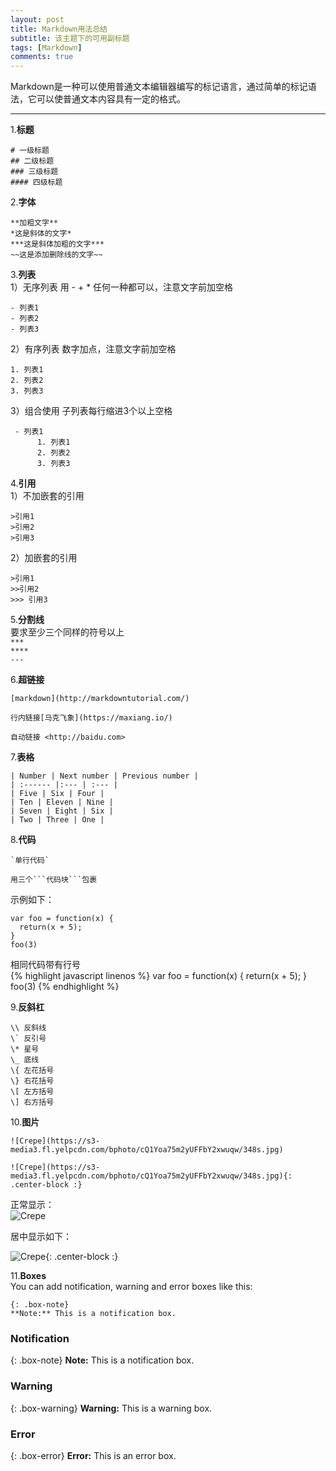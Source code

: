 ```yaml
---
layout: post
title: Markdown用法总结
subtitle: 该主题下的可用副标题
tags: [Markdown]
comments: true
---
```

Markdown是一种可以使用普通文本编辑器编写的标记语言，通过简单的标记语法，它可以使普通文本内容具有一定的格式。
***

1.**标题**

```
# 一级标题
## 二级标题
### 三级标题
#### 四级标题
```

2.**字体**
```
**加粗文字**  
*这是斜体的文字*  
***这是斜体加粗的文字***  
~~这是添加删除线的文字~~
```

3.**列表**  
1）无序列表 用 - + * 任何一种都可以，注意文字前加空格  
```
- 列表1
- 列表2
- 列表3
```
2）有序列表 数字加点，注意文字前加空格  
```
1. 列表1
2. 列表2
3. 列表3
```
3）组合使用  子列表每行缩进3个以上空格  
```
 - 列表1
      1. 列表1
      2. 列表2
      3. 列表3
```

4.**引用**  
1）不加嵌套的引用
```
>引用1
>引用2
>引用3
```
2）加嵌套的引用  
```
>引用1
>>引用2
>>> 引用3
```

5.**分割线**  
要求至少三个同样的符号以上  
`***`  
`****`  
`---`

6.**超链接** 
```
[markdown](http://markdowntutorial.com/)

行内链接[马克飞象](https://maxiang.io/)

自动链接 <http://baidu.com>
```


7.**表格** 

```
| Number | Next number | Previous number |
| :------ |:--- | :--- |
| Five | Six | Four |
| Ten | Eleven | Nine |
| Seven | Eight | Six |
| Two | Three | One |
```

8.**代码**
```
`单行代码`

用三个```代码块```包裹
```
示例如下：   
~~~
var foo = function(x) {
  return(x + 5);
}
foo(3)
~~~
相同代码带有行号  
{% highlight javascript linenos %}
var foo = function(x) {
  return(x + 5);
}
foo(3)
{% endhighlight %}



9.**反斜杠**
```
\\ 反斜线
\` 反引号
\* 星号
\_ 底线
\{ 左花括号
\} 右花括号
\[ 左方括号
\] 右方括号
```

10.**图片** 
```
![Crepe](https://s3-media3.fl.yelpcdn.com/bphoto/cQ1Yoa75m2yUFFbY2xwuqw/348s.jpg)

![Crepe](https://s3-media3.fl.yelpcdn.com/bphoto/cQ1Yoa75m2yUFFbY2xwuqw/348s.jpg){: .center-block :}

```
正常显示：  
![Crepe](https://s3-media3.fl.yelpcdn.com/bphoto/cQ1Yoa75m2yUFFbY2xwuqw/348s.jpg)

居中显示如下：  

![Crepe](https://s3-media3.fl.yelpcdn.com/bphoto/cQ1Yoa75m2yUFFbY2xwuqw/348s.jpg){: .center-block :}

11.**Boxes**  
You can add notification, warning and error boxes like this:
```
{: .box-note}
**Note:** This is a notification box.
```
### Notification

{: .box-note}
**Note:** This is a notification box.

### Warning

{: .box-warning}
**Warning:** This is a warning box.

### Error

{: .box-error}
**Error:** This is an error box.
